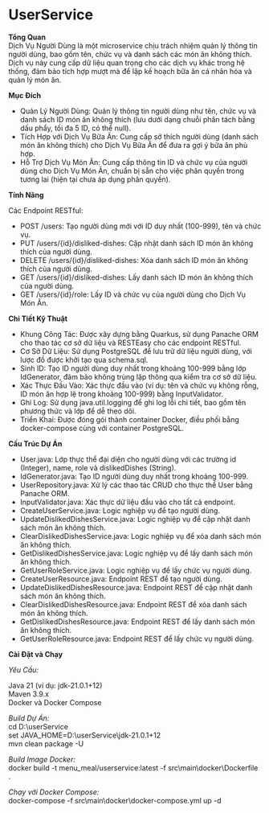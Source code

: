 # UserService
**Tổng Quan**       
Dịch Vụ Người Dùng là một microservice chịu trách nhiệm quản lý thông tin người dùng, bao gồm tên, chức vụ và danh sách các món ăn không thích. Dịch vụ này cung cấp dữ liệu quan trọng cho các dịch vụ khác trong hệ thống, đảm bảo tích hợp mượt mà để lập kế hoạch bữa ăn cá nhân hóa và quản lý món ăn.
                             
**Mục Đích**             
                                    
+ Quản Lý Người Dùng: Quản lý thông tin người dùng như tên, chức vụ và danh sách ID món ăn không thích (lưu dưới dạng chuỗi phân tách bằng dấu phẩy, tối đa 5 ID, có thể null).
+ Tích Hợp với Dịch Vụ Bữa Ăn: Cung cấp sở thích người dùng (danh sách món ăn không thích) cho Dịch Vụ Bữa Ăn để đưa ra gợi ý bữa ăn phù hợp.
+ Hỗ Trợ Dịch Vụ Món Ăn: Cung cấp thông tin ID và chức vụ của người dùng cho Dịch Vụ Món Ăn, chuẩn bị sẵn cho việc phân quyền trong tương lai (hiện tại chưa áp dụng phân quyền).
                                        
**Tính Năng**

Các Endpoint RESTful:                              
+ POST /users: Tạo người dùng mới với ID duy nhất (100-999), tên và chức vụ.                          
+ PUT /users/{id}/disliked-dishes: Cập nhật danh sách ID món ăn không thích của người dùng.                       
+ DELETE /users/{id}/disliked-dishes: Xóa danh sách ID món ăn không thích của người dùng.                                   
+ GET /users/{id}/disliked-dishes: Lấy danh sách ID món ăn không thích của người dùng.                                 
+ GET /users/{id}/role: Lấy ID và chức vụ của người dùng cho Dịch Vụ Món Ăn.                                    



**Chi Tiết Kỹ Thuật**

+ Khung Công Tác: Được xây dựng bằng Quarkus, sử dụng Panache ORM cho thao tác cơ sở dữ liệu và RESTEasy cho các endpoint RESTful.                      
+ Cơ Sở Dữ Liệu: Sử dụng PostgreSQL để lưu trữ dữ liệu người dùng, với lược đồ được khởi tạo qua schema.sql.                                 
+ Sinh ID: Tạo ID người dùng duy nhất trong khoảng 100-999 bằng lớp IdGenerator, đảm bảo không trùng lặp thông qua kiểm tra cơ sở dữ liệu.               
+ Xác Thực Đầu Vào: Xác thực đầu vào (ví dụ: tên và chức vụ không rỗng, ID món ăn hợp lệ trong khoảng 100-999) bằng InputValidator.                                     
+ Ghi Log: Sử dụng java.util.logging để ghi log lỗi chi tiết, bao gồm tên phương thức và lớp để dễ theo dõi.                              
+ Triển Khai: Được đóng gói thành container Docker, điều phối bằng docker-compose cùng với container PostgreSQL.                          

**Cấu Trúc Dự Án**
 
+ User.java: Lớp thực thể đại diện cho người dùng với các trường id (Integer), name, role và dislikedDishes (String).                              
+ IdGenerator.java: Tạo ID người dùng duy nhất trong khoảng 100-999.                           
+ UserRepository.java: Xử lý các thao tác CRUD cho thực thể User bằng Panache ORM.                  
+ InputValidator.java: Xác thực dữ liệu đầu vào cho tất cả endpoint.                                  
+ CreateUserService.java: Logic nghiệp vụ để tạo người dùng.                                   
+ UpdateDislikedDishesService.java: Logic nghiệp vụ để cập nhật danh sách món ăn không thích.                 
+ ClearDislikedDishesService.java: Logic nghiệp vụ để xóa danh sách món ăn không thích.                         
+ GetDislikedDishesService.java: Logic nghiệp vụ để lấy danh sách món ăn không thích.                             
+ GetUserRoleService.java: Logic nghiệp vụ để lấy chức vụ người dùng.                                  
+ CreateUserResource.java: Endpoint REST để tạo người dùng.                                     
+ UpdateDislikedDishesResource.java: Endpoint REST để cập nhật danh sách món ăn không thích.                                          
+ ClearDislikedDishesResource.java: Endpoint REST để xóa danh sách món ăn không thích.                                     
+ GetDislikedDishesResource.java: Endpoint REST để lấy danh sách món ăn không thích.                                    
+ GetUserRoleResource.java: Endpoint REST để lấy chức vụ người dùng.                                           



**Cài Đặt và Chạy**

*Yêu Cầu:*

Java 21 (ví dụ: jdk-21.0.1+12)                                      
Maven 3.9.x                                
Docker và Docker Compose                            


*Build Dự Án:*                       
cd D:\userService                               
set JAVA_HOME=D:\userService\jdk-21.0.1+12                                  
mvn clean package -U                                        


*Build Image Docker:*                                    
docker build -t menu_meal/userservice:latest -f src\main\docker\Dockerfile .                       


*Chạy với Docker Compose:*                    
docker-compose -f src\main\docker\docker-compose.yml up -d                           

